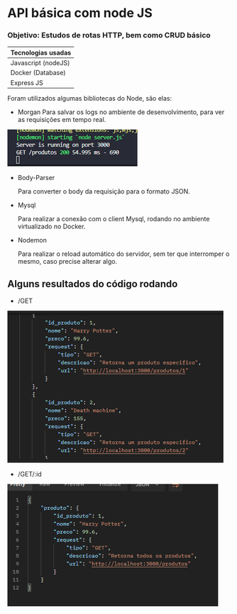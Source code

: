 # API básica com node JS

### Objetivo: Estudos de rotas HTTP, bem como CRUD básico

Tecnologias usadas |
-------------------|
Javascript (nodeJS)|
Docker (Database)  |
Express JS         |

Foram utilizados algumas bibliotecas do Node, são elas:

* Morgan
Para salvar os logs no ambiente de desenvolvimento, para ver as requisições em tempo real.

![image-20220401190752081](https://github.com/alexsanderaf/NodeJS-api/blob/main/images/image-20220401190752081.png) 



* Body-Parser

  Para converter o body da requisição para o formato JSON.

* Mysql

  Para realizar a conexão com o client Mysql, rodando no ambiente virtualizado no Docker.

* Nodemon

  Para realizar o reload automático do servidor, sem ter que interromper o mesmo, caso precise alterar algo.



## Alguns resultados do código rodando



* /GET

![image-20220401191551608](https://github.com/alexsanderaf/NodeJS-api/blob/main/images/image-20220401191551608.png)



* /GET/:id



![image-20220401191703301](https://github.com/alexsanderaf/NodeJS-api/blob/main/images/image-20220401191703301.png)



